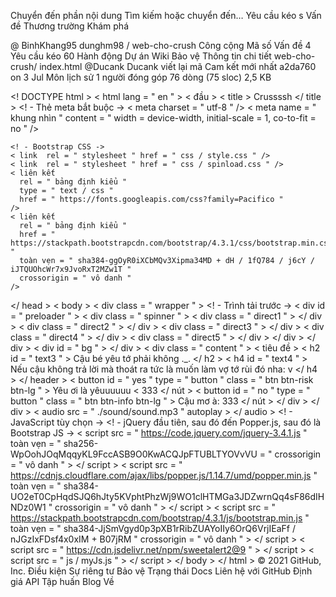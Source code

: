 Chuyển đến phần nội dung
Tìm kiếm hoặc chuyển đến…
Yêu cầu kéo s
Vấn đề
Thương trường
Khám phá
 
@ BinhKhang95 
dunghm98
/
web-cho-crush
Công cộng
Mã số
Vấn đề
4
Yêu cầu kéo
60
Hành động
Dự án
Wiki
Bảo vệ
Thông tin chi tiết
web-cho-crush/ index.html
@Ducank
Ducank viết lại mã
Cam kết mới nhất a2da760 on 3 Jul
 Môn lịch sử
 1 người đóng góp
76 dòng (75 sloc)  2,5 KB
   
<! DOCTYPE html >
< html  lang = " en " >
  < đầu >
    < title > Crussssh </ title >
    <! - Thẻ meta bắt buộc ->
    < meta  charset = " utf-8 " />
    < meta
      name = " khung nhìn "
      content = " width = device-width, initial-scale = 1, co-to-fit = no "
    />

    <! - Bootstrap CSS ->
    < link  rel = " stylesheet " href = " css / style.css " />
    < link  rel = " stylesheet " href = " css / spinload.css " />
    < liên kết
      rel = " bảng định kiểu "
      type = " text / css "
      href = " https://fonts.googleapis.com/css?family=Pacifico "
    />
    < liên kết
      rel = " bảng định kiểu "
      href = " https://stackpath.bootstrapcdn.com/bootstrap/4.3.1/css/bootstrap.min.css "
      toàn vẹn = " sha384-ggOyR0iXCbMQv3Xipma34MD + dH / 1fQ784 / j6cY / iJTQUOhcWr7x9JvoRxT2MZw1T "
      crossorigin = " vô danh "
    />
  </ head >
  < body >
    < div  class = " wrapper " >
      <! - Trình tải trước ->
      < div  id = " preloader " >
        < div  class = " spinner " >
          < div  class = " direct1 " > </ div >
          < div  class = " direct2 " > </ div >
          < div  class = " direct3 " > </ div >
          < div  class = " direct4 " > </ div >
          < div  class = " direct5 " > </ div >
        </ div >
      </ div >
      < div  id = " bg " > </ div >
      < div  class = " content " >
        < tiêu đề >
          < h2  id = " text3 " > Cậu bé yêu tớ phải không ._. </ h2 >
          < h4  id = " text4 " >
            Nếu cậu không trả lời mà thoát ra tức là muốn làm vợ tớ rùi đó nha: v
          </ h4 >
        </ header >
        < button  id = " yes " type = " button " class = " btn btn-risk btn-lg " >
          Yêu ơi là yêuuuuuu < 333
        </ nút >
        < button  id = " no " type = " button " class = " btn btn-info btn-lg " >
          Cậu mơ à: 333
        </ nút >
      </ div >
    </ div >
    < audio  src = " ./sound/sound.mp3 " autoplay > </ audio >
    <! - JavaScript tùy chọn ->
    <! - jQuery đầu tiên, sau đó đến Popper.js, sau đó là Bootstrap JS ->
    < script
      src = " https://code.jquery.com/jquery-3.4.1.js "
      toàn vẹn = " sha256-WpOohJOqMqqyKL9FccASB9O0KwACQJpFTUBLTYOVvVU = "
      crossorigin = " vô danh "
    > </ script >
    < script
      src = " https://cdnjs.cloudflare.com/ajax/libs/popper.js/1.14.7/umd/popper.min.js "
      toàn vẹn = " sha384-UO2eT0CpHqdSJQ6hJty5KVphtPhzWj9WO1clHTMGa3JDZwrnQq4sF86dIHNDz0W1 "
      crossorigin = " vô danh "
    > </ script >
    < script
      src = " https://stackpath.bootstrapcdn.com/bootstrap/4.3.1/js/bootstrap.min.js "
      toàn vẹn = " sha384-JjSmVgyd0p3pXB1rRibZUAYoIIy6OrQ6VrjIEaFf / nJGzIxFDsf4x0xIM + B07jRM "
      crossorigin = " vô danh "
    > </ script >
    < script  src = " https://cdn.jsdelivr.net/npm/sweetalert2@9 " > </ script >
    < script  src = " js / myJs.js " > </ script >
  </ body >
</ html >
© 2021 GitHub, Inc.
Điều kiện
Sự riêng tư
Bảo vệ
Trạng thái
Docs
Liên hệ với GitHub
Định giá
API
Tập huấn
Blog
Về
